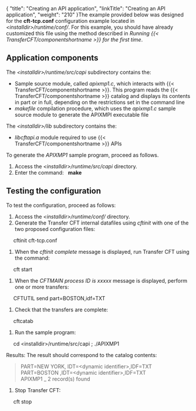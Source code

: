 {
    "title": "Creating  an API application",
    "linkTitle": "Creating an API application",
    "weight": "210"
}The example provided below was designed for the **cft-tcp.conf**  configuration example located in *&lt;installdir>/runtime/conf/*. For
this example, you should have already customized this file using the method described in *Running
  {{< TransferCFT/componentshortname  >}} for the first time*.

## Application components

The *&lt;installdir>/runtime/src/capi* subdirectory contains the:

-   Sample source module,
    called *apixmp1.c*, which interacts with  {{< TransferCFT/componentshortname >}}. This program
    reads the  {{< TransferCFT/componentshortname >}} catalog and displays its contents in part or in
    full, depending on the restrictions set in the command line
-   *makefile*
    compilation procedure, which uses the *apixmp1.c* sample source module
    to generate the APIXMPI executable file

The *&lt;installdir>/lib* subdirectory contains the:

-   *libcftapi.a*
    module required to use  {{< TransferCFT/componentshortname >}} APIs

To generate the *APIXMP1* sample program, proceed as follows.

1.  Access the *&lt;installdir>/runtime/src/capi* directory.
2.  Enter the command:   **<span class="code">make</span>**

## Testing the configuration

To test the configuration, proceed as follows:

1.  Access the *&lt;installdir>/runtime/conf/* directory.
2.  Generate the  <span class="mc-variable axway_variables.Component_Short_Name variable">Transfer CFT</span> internal datafiles
    using *cftinit* with one of the two proposed configuration files:

     cftinit cft-tcp.conf

1.  When the *cftinit complete*
    message is displayed, run  <span class="mc-variable axway_variables.Component_Short_Name variable">Transfer CFT</span> using the command:

     cft start

1.  When the *CFTMAIN process
    ID is xxxxx* message is displayed, perform one or more transfers:

     CFTUTIL send part=BOSTON,idf=TXT

1.  Check that the transfers are
    complete:

     cftcatab

1.  Run the sample program:

     cd &lt;installdir>/runtime/src/capi ; ./APIXMP1

<span class="bold_in_para">Results</span>: The result should correspond to the catalog contents:

> PART=NEW YORK, IDT=&lt;dynamic identifier>,IDF=TXT  
> PART=BOSTON ,IDT=&lt;dynamic identifier>,IDF=TXT  
> APIXMP1 \_ 2 record(s) found

1.  Stop  <span class="mc-variable axway_variables.Component_Short_Name variable">Transfer CFT</span>:

     cft stop
